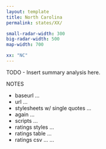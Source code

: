 ```yaml
---
layout: template
title: North Carolina
permalink: states/XX/

small-radar-width: 300
big-radar-width: 500
map-width: 700

xx: "NC"
---
```


TODO - Insert summary analysis here.

NOTES

- baseurl ...
- url ...
- stylesheets w/ single quotes ...
- again ...
- scripts ...
- ratings styles ...
- ratings table ...
- ratings csv ... ...
